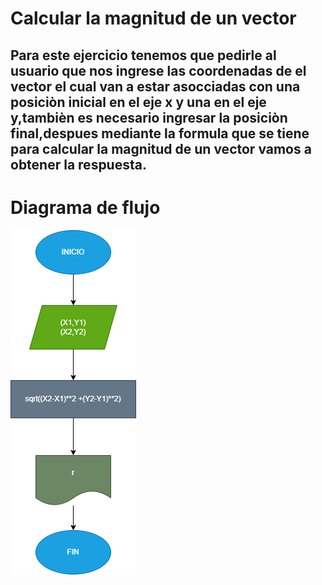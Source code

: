 # Calcular la magnitud de un vector

## Para este ejercicio tenemos que pedirle al usuario que nos ingrese las coordenadas de el vector el cual van a estar asocciadas con una posiciòn inicial  en el eje x y una en el eje y,tambièn es necesario ingresar la posiciòn final,despues mediante la formula que se tiene para calcular la magnitud de un vector vamos a obtener la respuesta.

# Diagrama de flujo
![Diagrama de flujo](diagrama.png "Diagrama de flujo")